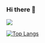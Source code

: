### Hi there 👋
![](https://komarev.com/ghpvc/?username=herisonAssuncao&color=red)

[![Top Langs](https://github-readme-stats.vercel.app/api/top-langs/?username=herisonAssuncao&layout=compact)](https://github.com/anuraghazra/github-readme-stats)

